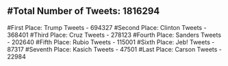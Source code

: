#Total Number of Tweets: 1816294 
---
#First Place: Trump Tweets - 694327
#Second Place: Clinton Tweets - 368401
#Third Place: Cruz Tweets - 278123
#Fourth Place: Sanders Tweets - 202640
#Fifth Place: Rubio Tweets - 115001
#Sixth Place: Jeb! Tweets - 87317
#Seventh Place: Kasich Tweets - 47501
#Last Place: Carson Tweets - 22984
